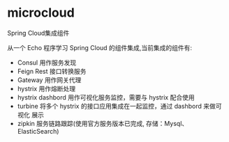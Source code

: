 # microcloud
Spring Cloud集成组件

 从一个 Echo 程序学习 Spring Cloud 的组件集成,当前集成的组件有:
- Consul
  用作服务发现
- Feign 
  Rest 接口转换服务
- Gateway
  用作网关代理
- hystrix
  用作熔断处理
- hystrix dashbord
  用作可视化服务监控，需要与 hystrix 配合使用
- turbine
  将多个 hystrix 的接口应用集成在一起监控，通过 dashbord 来做可视化
展示
- zipkin 服务链路跟踪(使用官方服务版本已完成, 存储：Mysql、ElasticSearch)